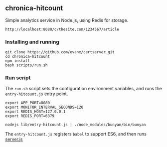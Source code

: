 
## chronica-hitcount

Simple analytics service in Node.js, using Redis for storage.

```
http://localhost:8080/c/thesite.com/1234567/article
```

### Installing and running

```shell
git clone https://github.com/evanx/certserver.git
cd chronica-hitcount
npm install
bash scripts/run.sh
```

### Run script

The `run.sh` script sets the configuration environment variables, and runs the `entry-hitcount.js` entry point.

```shell
export APP_PORT=8080
export MONITOR_INTERVAL_SECONDS=120
export REDIS_HOST=127.0.0.1
export REDIS_PORT=6379

nodejs lib/entry-hitcount.js | ./node_modules/bunyan/bin/bunyan
```

The `entry-hitcount.js` registers `babel` to support ES6, and then runs <a href="https://github.com/evanx/chronica-hitcount/blob/master/lib/server.js">server.js</a>
